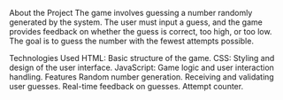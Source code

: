 About the Project
The game involves guessing a number randomly generated by the system. The user must input a guess, and the game provides feedback on whether the guess is correct, too high, or too low. The goal is to guess the number with the fewest attempts possible.

Technologies Used
HTML: Basic structure of the game.
CSS: Styling and design of the user interface.
JavaScript: Game logic and user interaction handling.
Features
Random number generation.
Receiving and validating user guesses.
Real-time feedback on guesses.
Attempt counter.
